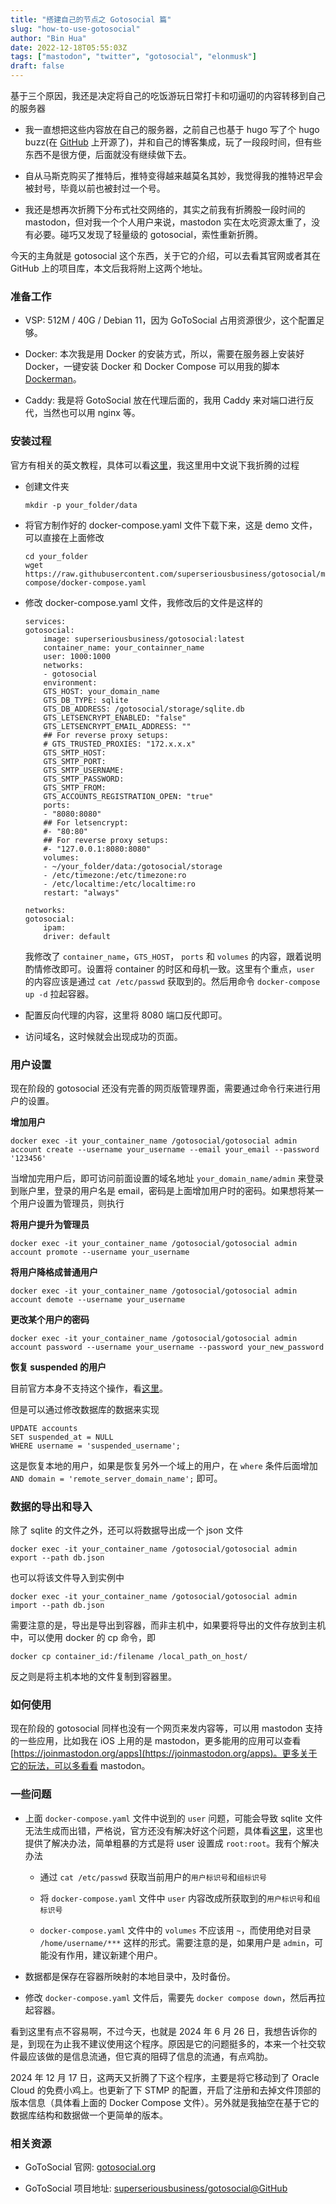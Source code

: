 ```yaml
---
title: "搭建自己的节点之 Gotosocial 篇"
slug: "how-to-use-gotosocial"
author: "Bin Hua"
date: 2022-12-18T05:55:03Z
tags: ["mastodon", "twitter", "gotosocial", "elonmusk"]
draft: false
---
```


基于三个原因，我还是决定将自己的吃饭游玩日常打卡和叨逼叨的内容转移到自己的服务器

- 我一直想把这些内容放在自己的服务器，之前自己也基于 hugo 写了个 hugo buzz(在 [GitHub](https://github.com/tourcoder/hugobuzz) 上开源了)，并和自己的博客集成，玩了一段段时间，但有些东西不是很方便，后面就没有继续做下去。

- 自从马斯克购买了推特后，推特变得越来越莫名其妙，我觉得我的推特迟早会被封号，毕竟以前也被封过一个号。

- 我还是想再次折腾下分布式社交网络的，其实之前我有折腾股一段时间的 mastodon，但对我一个个人用户来说，mastodon 实在太吃资源太重了，没有必要。碰巧又发现了轻量级的 gotosocial，索性重新折腾。

今天的主角就是 gotosocial 这个东西，关于它的介绍，可以去看其官网或者其在 GitHub 上的项目库，本文后我将附上这两个地址。

### 准备工作

- VSP: 512M / 40G / Debian 11，因为 GoToSocial 占用资源很少，这个配置足够。

- Docker: 本次我是用 Docker 的安装方式，所以，需要在服务器上安装好 Docker，一键安装 Docker 和 Docker Compose 可以用我的脚本 [Dockerman](https://github.com/tourcoder/dockerman)。

- Caddy: 我是将 GotoSocial 放在代理后面的，我用 Caddy 来对端口进行反代，当然也可以用 nginx 等。

### 安装过程

官方有相关的英文教程，具体可以看[这里](https://docs.gotosocial.org/en/latest/)，我这里用中文说下我折腾的过程

- 创建文件夹

    ```
    mkdir -p your_folder/data
    ```

- 将官方制作好的 docker-compose.yaml 文件下载下来，这是 demo 文件，可以直接在上面修改

    ```
    cd your_folder
    wget https://raw.githubusercontent.com/superseriousbusiness/gotosocial/main/example/docker-compose/docker-compose.yaml
    ```

- 修改 docker-compose.yaml 文件，我修改后的文件是这样的

    ```
    services:
    gotosocial:
        image: superseriousbusiness/gotosocial:latest
        container_name: your_containner_name
        user: 1000:1000
        networks:
        - gotosocial
        environment:
        GTS_HOST: your_domain_name
        GTS_DB_TYPE: sqlite
        GTS_DB_ADDRESS: /gotosocial/storage/sqlite.db
        GTS_LETSENCRYPT_ENABLED: "false"
        GTS_LETSENCRYPT_EMAIL_ADDRESS: ""
        ## For reverse proxy setups:
        # GTS_TRUSTED_PROXIES: "172.x.x.x"
        GTS_SMTP_HOST: 
        GTS_SMTP_PORT: 
        GTS_SMTP_USERNAME: 
        GTS_SMTP_PASSWORD: 
        GTS_SMTP_FROM: 
        GTS_ACCOUNTS_REGISTRATION_OPEN: "true"
        ports:
        - "8080:8080"
        ## For letsencrypt:
        #- "80:80"
        ## For reverse proxy setups:
        #- "127.0.0.1:8080:8080"
        volumes:
        - ~/your_folder/data:/gotosocial/storage
        - /etc/timezone:/etc/timezone:ro
        - /etc/localtime:/etc/localtime:ro
        restart: "always"

    networks:
    gotosocial:
        ipam:
        driver: default
    ```

    我修改了 `container_name`，`GTS_HOST`， `ports` 和 `volumes` 的内容，跟着说明酌情修改即可。设置将 container 的时区和母机一致。这里有个重点，`user` 的内容应该是通过 `cat /etc/passwd` 获取到的。然后用命令 `docker-compose up -d` 拉起容器。

- 配置反向代理的内容，这里将 8080 端口反代即可。

- 访问域名，这时候就会出现成功的页面。

### 用户设置

现在阶段的 gotosocial 还没有完善的网页版管理界面，需要通过命令行来进行用户的设置。

**增加用户**

```
docker exec -it your_container_name /gotosocial/gotosocial admin account create --username your_username --email your_email --password '123456'
```

当增加完用户后，即可访问前面设置的域名地址 `your_domain_name/admin` 来登录到账户里，登录的用户名是 email，密码是上面增加用户时的密码。如果想将某一个用户设置为管理员，则执行

**将用户提升为管理员**

```
docker exec -it your_container_name /gotosocial/gotosocial admin account promote --username your_username
```

**将用户降格成普通用户**

```
docker exec -it your_container_name /gotosocial/gotosocial admin account demote --username your_username
```

**更改某个用户的密码**

```
docker exec -it your_container_name /gotosocial/gotosocial admin account password --username your_username --password your_new_password
```

**恢复 suspended 的用户**

目前官方本身不支持这个操作，看[这里](https://github.com/superseriousbusiness/gotosocial/issues/3039)。

但是可以通过修改数据库的数据来实现

```
UPDATE accounts
SET suspended_at = NULL
WHERE username = 'suspended_username';
```

这是恢复本地的用户，如果是恢复另外一个域上的用户，在 `where` 条件后面增加 `AND domain = 'remote_server_domain_name';` 即可。

### 数据的导出和导入

除了 sqlite 的文件之外，还可以将数据导出成一个 json 文件

```
docker exec -it your_container_name /gotosocial/gotosocial admin export --path db.json
```

也可以将该文件导入到实例中

```
docker exec -it your_container_name /gotosocial/gotosocial admin import --path db.json
```

需要注意的是，导出是导出到容器，而非主机中，如果要将导出的文件存放到主机中，可以使用 docker 的 cp 命令，即

```
docker cp container_id:/filename /local_path_on_host/
```

反之则是将主机本地的文件复制到容器里。

### 如何使用

现在阶段的 gotosocial 同样也没有一个网页来发内容等，可以用 mastodon 支持的一些应用，比如我在 iOS 上用的是 mastodon，更多能用的应用可以查看 [https://joinmastodon.org/apps](https://joinmastodon.org/apps)。更多关于它的玩法，可以多看看 mastodon。

### 一些问题

- 上面 `docker-compose.yaml` 文件中说到的 `user` 问题，可能会导致 sqlite 文件无法生成而出错，严格说，官方还没有解决好这个问题，具体看[这里](https://github.com/superseriousbusiness/gotosocial/issues/476)，这里也提供了解决办法，简单粗暴的方式是将 user 设置成 `root:root`。我有个解决办法
 
     - 通过 `cat /etc/passwd` 获取当前用户的`用户标识号`和`组标识号`
     
     - 将 `docker-compose.yaml` 文件中 `user` 内容改成所获取到的`用户标识号`和`组标识号`
     
     - `docker-compose.yaml` 文件中的 `volumes` 不应该用 `~`，而使用绝对目录 `/home/username/***` 这样的形式。需要注意的是，如果用户是 `admin`，可能没有作用，建议新建个用户。

- 数据都是保存在容器所映射的本地目录中，及时备份。

- 修改 `docker-compose.yaml` 文件后，需要先 `docker compose down`，然后再拉起容器。

看到这里有点不容易啊，不过今天，也就是 2024 年 6 月 26 日，我想告诉你的是，到现在为止我不建议使用这个程序。原因是它的问题挺多的，本来一个社交软件最应该做的是信息流通，但它真的阻碍了信息的流通，有点鸡肋。

2024 年 12 月 17 日，这两天又折腾了下这个程序，主要是将它移动到了 Oracle Cloud 的免费小鸡上。也更新了下 STMP 的配置，开启了注册和去掉文件顶部的版本信息（具体看上面的 Docker Compose 文件）。另外就是我抽空在基于它的数据库结构和数据做一个更简单的版本。

### 相关资源

- GoToSocial 官网: [gotosocial.org](https://gotosocial.org)

- GoToSocial 项目地址: [superseriousbusiness/gotosocial@GitHub](https://github.com/superseriousbusiness/gotosocial)
